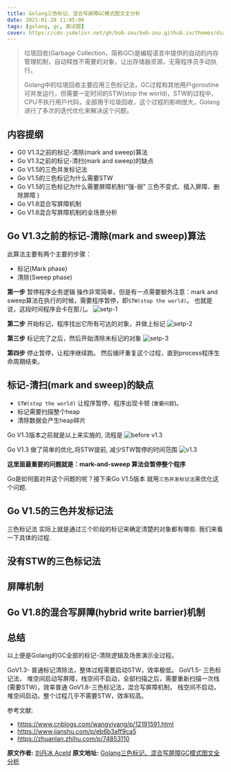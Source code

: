 ```yaml
---
title: Golang三色标记、混合写屏障GC模式图文全分析
date: 2021-01-28 11:05:00
tags: [golang, gc, 面试题]
cover: https://cdn.jsdelivr.net/gh/bob-zou/bob-zou.github.io/themes/diaspora/source/img/cover.jpg
---
```

> 垃圾回收(Garbage Collection，简称GC)是编程语言中提供的自动的内存管理机制，自动释放不需要的对象，让出存储器资源，无需程序员手动执行。
> 
> Golang中的垃圾回收主要应用三色标记法，GC过程和其他用户goroutine可并发运行，但需要一定时间的STW(stop the world)，STW的过程中，CPU不执行用户代码，全部用于垃圾回收，这个过程的影响很大，Golang进行了多次的迭代优化来解决这个问题。

## 内容提纲
 - G0 V1.3之前的标记-清除(mark and sweep)算法
 - Go V1.3之前的标记-清扫(mark and sweep)的缺点
 - Go V1.5的三色并发标记法
 - Go V1.5的三色标记为什么需要STW
 - Go V1.5的三色标记为什么需要屏障机制(“强-弱” 三色不变式、插入屏障、删除屏障 )
 - Go V1.8混合写屏障机制
 - Go V1.8混合写屏障机制的全场景分析

## Go V1.3之前的标记-清除(mark and sweep)算法
此算法主要有两个主要的步骤：
 - 标记(Mark phase)
 - 清除(Sweep phase)

**第一步** 暂停程序业务逻辑
操作非常简单，但是有一点需要额外注意：mark and sweep算法在执行的时候，需要程序暂停，即`STW(stop the world)`。 
也就是说，这段时间程序会卡在那儿。
![setp-1](mas-1.png)

**第二步** 开始标记，程序找出它所有可达的对象，并做上标记
![setp-2](mas-2.png)

**第三步** 标记完了之后，然后开始清除未标记的对象
![setp-3](mas-3.png)

**第四步** 停止暂停，让程序继续跑。
然后循环重复这个过程，直到process程序生命周期结束。

## 标记-清扫(mark and sweep)的缺点
 - `STW(stop the world)` 让程序暂停，程序出现卡顿 (`重要问题`)。
 - 标记需要扫描整个heap
 - 清除数据会产生heap碎片

Go V1.3版本之前就是以上来实施的, 流程是
![before v1.3](mas-4.png)

Go V1.3 做了简单的优化,将STW提前, 减少STW暂停的时间范围
![v1.3](mas-5.png)

**这里面最重要的问题就是：mark-and-sweep 算法会暂停整个程序**

Go是如何面对并这个问题的呢？接下来Go V1.5版本 就用`三色并发标记法`来优化这个问题.

## Go V1.5的三色并发标记法
三色标记法 实际上就是通过三个阶段的标记来确定清楚的对象都有哪些. 我们来看一下具体的过程.

## 没有STW的三色标记法

## 屏障机制

## Go V1.8的混合写屏障(hybrid write barrier)机制

## 总结
以上便是Golang的GC全部的标记-清除逻辑及场景演示全过程。

GoV1.3- 普通标记清除法，整体过程需要启动STW，效率极低。
GoV1.5- 三色标记法， 堆空间启动写屏障，栈空间不启动，全部扫描之后，需要重新扫描一次栈(需要STW)，效率普通
GoV1.8-三色标记法，混合写屏障机制， 栈空间不启动，堆空间启动。整个过程几乎不需要STW，效率较高。

参考文献:
 - https://www.cnblogs.com/wangyiyang/p/12191591.html
 - https://www.jianshu.com/p/eb6b3aff9ca5
 - https://zhuanlan.zhihu.com/p/74853110

**原文作者:** [刘丹冰 Aceld](https://segmentfault.com/u/aceld)
**原文地址:** [Golang三色标记、混合写屏障GC模式图文全分析](https://segmentfault.com/a/1190000022030353)
